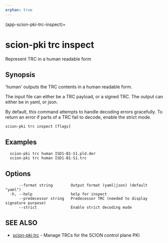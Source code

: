 ```yaml
---
orphan: true
---
```


(app-scion-pki-trc-inspect)=

# scion-pki trc inspect

Represent TRC in a human readable form
## Synopsis

'human' outputs the TRC contents in a human readable form.

The input file can either be a TRC payload, or a signed TRC.
The output can either be in yaml, or json.

By default, this command attempts to handle decoding errors gracefully. To
return an error if parts of a TRC fail to decode, enable the strict mode.


```
scion-pki trc inspect [flags]
```
## Examples

```
  scion-pki trc human ISD1-B1-S1.pld.der
  scion-pki trc human ISD1-B1-S1.trc
```
## Options

```
      --format string        Output format (yaml|json) (default "yaml")
  -h, --help                 help for inspect
      --predecessor string   Predecessor TRC (needed to display signature purpose)
      --strict               Enable strict decoding mode
```
## SEE ALSO

* [scion-pki trc](scion-pki_trc.md)	 - Manage TRCs for the SCION control plane PKI

